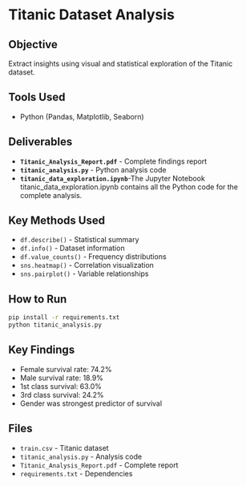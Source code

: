 # Titanic Dataset Analysis

## Objective
Extract insights using visual and statistical exploration of the Titanic dataset.

## Tools Used
- Python (Pandas, Matplotlib, Seaborn)

## Deliverables
- **`Titanic_Analysis_Report.pdf`** - Complete findings report
- **`titanic_analysis.py`** - Python analysis code
- **`titanic_data_exploration.ipynb`**-The Jupyter Notebook titanic_data_exploration.ipynb contains all the Python code for the complete analysis.
## Key Methods Used
- `df.describe()` - Statistical summary
- `df.info()` - Dataset information  
- `df.value_counts()` - Frequency distributions
- `sns.heatmap()` - Correlation visualization
- `sns.pairplot()` - Variable relationships

## How to Run
```bash
pip install -r requirements.txt
python titanic_analysis.py
```

## Key Findings
- Female survival rate: 74.2%
- Male survival rate: 18.9%
- 1st class survival: 63.0%
- 3rd class survival: 24.2%
- Gender was strongest predictor of survival

## Files
- `train.csv` - Titanic dataset
- `titanic_analysis.py` - Analysis code
- `Titanic_Analysis_Report.pdf` - Complete report
- `requirements.txt` - Dependencies
